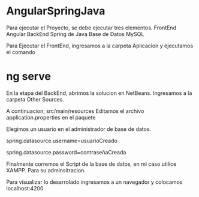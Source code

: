# AngularSpringJava
Para ejecutar el Proyecto, se debe ejecutar tres elementos.
FrontEnd Angular
BackEnd Spring de Java
Base de Datos MySQL

Para Ejecutar el FrontEnd, ingresamos a la carpeta Aplicacion y ejecutamos el comando 
# ng serve

En la etapa del BackEnd, abrimos la solucion en NetBeans.
Ingresamos a la carpeta Other Sources.

A continuacion, src/main/resources
Editamos el archivo application.properties en el paquete <default package>

Elegimos un usuario en el administrador de base de datos.

spring.datasource.username=usuarioCreado

spring.datasource.password=contraseñaCreada

Finalmente corremos el Script de la base de datos, en mi caso utilice XAMPP. Para su adminsitracion.

Para visualizar lo desarrolado ingresamos a un navegador y colocamos localhost:4200
  

